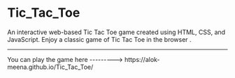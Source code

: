# Tic_Tac_Toe
An interactive web-based Tic Tac Toe game created using HTML, CSS, and JavaScript. Enjoy a classic game of Tic Tac Toe in the browser .
<hr>
You can play the game here ---------> https://alok-meena.github.io/Tic_Tac_Toe/

